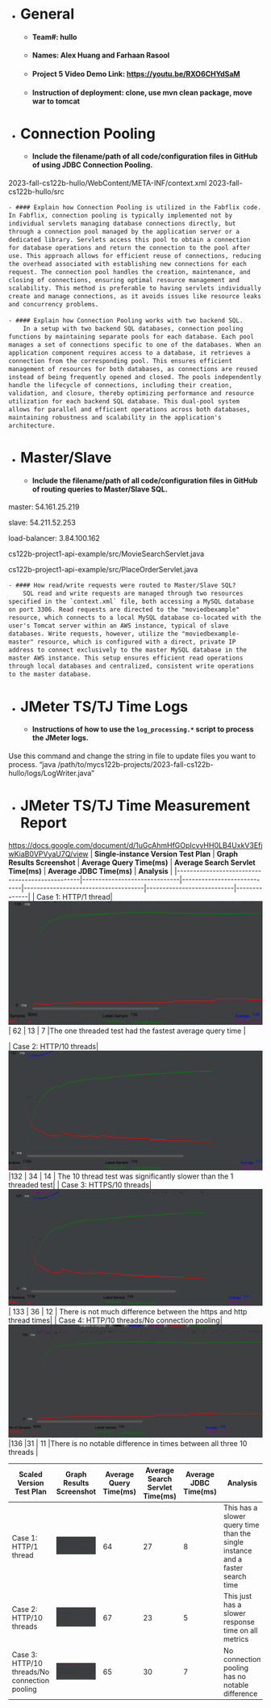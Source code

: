 - # General
    - #### Team#: hullo
    
    - #### Names: Alex Huang and Farhaan Rasool
    
    - #### Project 5 Video Demo Link: https://youtu.be/RXO6CHYdSaM

    - #### Instruction of deployment: clone, use mvn clean package, move war to tomcat


- # Connection Pooling
    - #### Include the filename/path of all code/configuration files in GitHub of using JDBC Connection Pooling.
2023-fall-cs122b-hullo/WebContent/META-INF/context.xml
2023-fall-cs122b-hullo/src
    
    - #### Explain how Connection Pooling is utilized in the Fabflix code.
	In Fabflix, connection pooling is typically implemented not by individual servlets managing database connections directly, but through a connection pool managed by the application server or a dedicated library. Servlets access this pool to obtain a connection for database operations and return the connection to the pool after use. This approach allows for efficient reuse of connections, reducing the overhead associated with establishing new connections for each request. The connection pool handles the creation, maintenance, and closing of connections, ensuring optimal resource management and scalability. This method is preferable to having servlets individually create and manage connections, as it avoids issues like resource leaks and concurrency problems.
    
    - #### Explain how Connection Pooling works with two backend SQL.
    	In a setup with two backend SQL databases, connection pooling functions by maintaining separate pools for each database. Each pool manages a set of connections specific to one of the databases. When an application component requires access to a database, it retrieves a connection from the corresponding pool. This ensures efficient management of resources for both databases, as connections are reused instead of being frequently opened and closed. The pools independently handle the lifecycle of connections, including their creation, validation, and closure, thereby optimizing performance and resource utilization for each backend SQL database. This dual-pool system allows for parallel and efficient operations across both databases, maintaining robustness and scalability in the application's architecture.

- # Master/Slave
    - #### Include the filename/path of all code/configuration files in GitHub of routing queries to Master/Slave SQL.
master: 54.161.25.219

slave: 54.211.52.253

load-balancer: 3.84.100.162

cs122b-project1-api-example/src/MovieSearchServlet.java

cs122b-project1-api-example/src/PlaceOrderServlet.java

    - #### How read/write requests were routed to Master/Slave SQL?
    	SQL read and write requests are managed through two resources specified in the `context.xml` file, both accessing a MySQL database on port 3306. Read requests are directed to the "moviedbexample" resource, which connects to a local MySQL database co-located with the user's Tomcat server within an AWS instance, typical of slave databases. Write requests, however, utilize the "moviedbexample-master" resource, which is configured with a direct, private IP address to connect exclusively to the master MySQL database in the master AWS instance. This setup ensures efficient read operations through local databases and centralized, consistent write operations to the master database.

- # JMeter TS/TJ Time Logs
    - #### Instructions of how to use the `log_processing.*` script to process the JMeter logs.

Use this command and change the string in file to update files you want to process. 
“java /path/to/mycs122b-projects/2023-fall-cs122b-hullo/logs/LogWriter.java”

- # JMeter TS/TJ Time Measurement Report
https://docs.google.com/document/d/1uGcAhmHfGOpIcvvHH0LB4UxkV3EfjwKiaB0VPVyaU7Q/view
| **Single-instance Version Test Plan**          | **Graph Results Screenshot** | **Average Query Time(ms)** | **Average Search Servlet Time(ms)** | **Average JDBC Time(ms)** | **Analysis** |
|------------------------------------------------|------------------------------|----------------------------|-------------------------------------|---------------------------|--------------|
| Case 1: HTTP/1 thread| ![1 thread 1 instance](logs/graphs/single-1-thread.png)|  62            | 13                               | 7                  |The one threaded test had the fastest average query time |

| Case 2: HTTP/10 threads| ![10 thread 1 instance](logs/graphs/single-10-thread.png)|132         |  34                          | 14         | The 10 thread test was significantly slower than the 1 threaded test|
| Case 3: HTTPS/10 threads| ![Https 10 threads](logs/graphs/single-10-thread-https.png)| 133       | 36              | 12                     | There is not much difference between the https and http thread times|
| Case 4: HTTP/10 threads/No connection pooling|  ![No pool 1 instance](logs/graphs/single-1-thread-no-pooling.png)|136    |31       | 11    |There is no notable difference in times between all three 10 threads | 

| **Scaled Version Test Plan**                   | **Graph Results Screenshot** | **Average Query Time(ms)** | **Average Search Servlet Time(ms)** | **Average JDBC Time(ms)** | **Analysis** |
|------------------------------------------------|------------------------------|----------------------------|-------------------------------------|---------------------------|--------------|
| Case 1: HTTP/1 thread                          | ![1 thread](logs/graphs/scaled-1-thread.png)| 64                                 | 27                        | 8           | This has a slower query time than the single instance and a faster search time
| Case 2: HTTP/10 threads                        | ![10 thread](logs/graphs/scaled-10-thread.png)                         | 67                                  | 23                        | 5           | This just has a slower response time on all metrics
| Case 3: HTTP/10 threads/No connection pooling  | ![No Pool](logs/graphs/scaled-no-pooling.png)  | 65                         | 30                                  | 7           | No connection pooling has no notable difference
